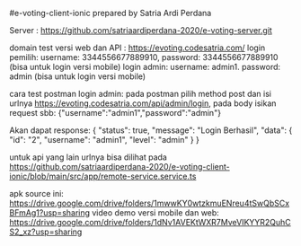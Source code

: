 #e-voting-client-ionic prepared by Satria Ardi Perdana

Server : https://github.com/satriaardiperdana-2020/e-voting-server.git

domain test versi web dan API : https://evoting.codesatria.com/ login pemilih: username: 3344556677889910, password: 3344556677889910 (bisa untuk login versi mobile) login admin: username: admin1. password: admin (bisa untuk login versi mobile)

cara test postman login admin: pada postman pilih method post dan isi urlnya https://evoting.codesatria.com/api/admin/login, pada body isikan request sbb: {"username":"admin1","password":"admin"}

Akan dapat response: { "status": true, "message": "Login Berhasil", "data": { "id": "2", "username": "admin1", "level": "admin" } }

untuk api yang lain urlnya bisa dilihat pada https://github.com/satriaardiperdana-2020/e-voting-client-ionic/blob/main/src/app/remote-service.service.ts

apk source ini: https://drive.google.com/drive/folders/1mwwKY0wtzkmuENreu4tSwQbSCxBFmAg1?usp=sharing
video demo versi mobile dan web: https://drive.google.com/drive/folders/1dNv1AVEKtWXR7MveVIKYYR2QuhCS2_xz?usp=sharing
